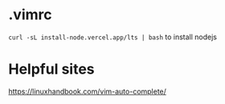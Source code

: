 # .vimrc
`curl -sL install-node.vercel.app/lts | bash` to install nodejs

# Helpful sites
https://linuxhandbook.com/vim-auto-complete/
